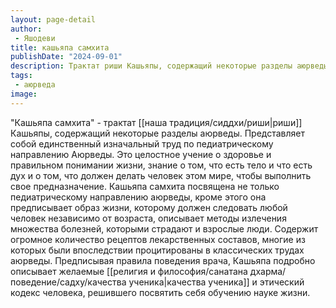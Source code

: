 ```yaml
---
layout: page-detail
author:
 - Яшодеви
title: кашьяпа самхита
publishDate: "2024-09-01"
description: Трактат риши Кашьяпы, содержащий некоторые разделы аюрведы. Представляет собой единственный изначальный труд по педиатрическому направлению Аюрведы. Это целостное учение о здоровье и правильном понимании жизни, знание о том, что есть тело и что есть дух и о том, что должен делать человек этом мире, чтобы выполнить свое предназначение. Кашьяпа самхита посвящена не только педиатрическому направлению аюрведы, кроме этого она предписывает образ жизни, которому должен следовать любой человек независимо от возраста, описывает методы излечения множества болезней, которыми страдают и взрослые люди. Содержит огромное количество рецептов лекарственных составов, многие из которых были впоследствии процитированы в классических трудах аюрведы. Предписывая правила поведения врача, Кашьяпа подробно описывает желаемые качества ученика и этический кодекс человека, решившего посвятить себя обучению науке жизни.
tags:
 - аюрведа
image: 
---
```

"Кашьяпа самхита" -  трактат [[наша традиция/сиддхи/риши|риши]] Кашьяпы, содержащий некоторые разделы аюрведы. Представляет собой единственный изначальный труд по педиатрическому направлению Аюрведы. Это целостное учение о здоровье и правильном понимании жизни, знание о том, что есть тело и что есть дух и о том, что должен делать человек этом мире, чтобы выполнить свое предназначение. Кашьяпа самхита посвящена не только педиатрическому направлению аюрведы, кроме этого она предписывает образ жизни, которому должен следовать любой человек независимо от возраста, описывает методы излечения множества болезней, которыми страдают и взрослые люди. Содержит огромное количество рецептов лекарственных составов, многие из которых были впоследствии процитированы в классических трудах аюрведы. Предписывая правила поведения врача, Кашьяпа подробно описывает желаемые [[религия и философия/санатана дхарма/поведение/садху/качества ученика|качества ученика]] и этический кодекс человека, решившего посвятить себя обучению науке жизни.

